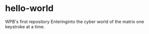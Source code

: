# hello-world
WPB's first repository
Enteringinto the cyber world of the matrix one keystroke at a time.
